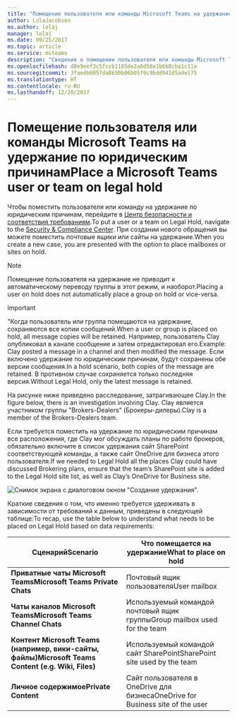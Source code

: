 ```yaml
---
title: "Помещение пользователя или команды Microsoft Teams на удержание по юридическим причинам"
author: LolaJacobsen
ms.author: lolaj
manager: lolaj
ms.date: 09/25/2017
ms.topic: article
ms.service: msteams
description: "Сведения о помещении пользователя или команды Microsoft Teams на удержание по юридическим причинам с помощью Центра безопасности и соответствия требованиям, а также о том, что именно требуется удерживать в зависимости от требований к данным."
ms.openlocfilehash: d8e9eef3c5fccb1185de2a6d50a1b6b8cba1c11a
ms.sourcegitcommit: 3faedb6057da8650b06b05f9c9bdd941d5ade175
ms.translationtype: HT
ms.contentlocale: ru-RU
ms.lasthandoff: 12/20/2017
---
```

<a name="place-a-microsoft-teams-user-or-team-on-legal-hold"></a><span data-ttu-id="be897-103">Помещение пользователя или команды Microsoft Teams на удержание по юридическим причинам</span><span class="sxs-lookup"><span data-stu-id="be897-103">Place a Microsoft Teams user or team on legal hold</span></span>
==================================================

<span data-ttu-id="be897-104">Чтобы поместить пользователя или команду на удержание по юридическим причинам, перейдите в [Центр безопасности и соответствия требованиям](https://go.microsoft.com/fwlink/?linkid=854628).</span><span class="sxs-lookup"><span data-stu-id="be897-104">To put a user or a team on Legal Hold, navigate to the [Security & Compliance Center](https://go.microsoft.com/fwlink/?linkid=854628).</span></span> <span data-ttu-id="be897-105">При создании нового обращения вы можете поместить почтовые ящики или сайты на удержание.</span><span class="sxs-lookup"><span data-stu-id="be897-105">When you create a new case, you are presented with the option to place mailboxes or sites on hold.</span></span>

> [!NOTE]
> <span data-ttu-id="be897-106">Помещение пользователя на удержание не приводит к автоматическому переводу группы в этот режим, и наоборот.</span><span class="sxs-lookup"><span data-stu-id="be897-106">Placing a user on hold does not automatically place a group on hold or vice-versa.</span></span>

> [!IMPORTANT]
> <span data-ttu-id="be897-107">"Когда пользователь или группа помещаются на удержание, сохраняются все копии сообщений.</span><span class="sxs-lookup"><span data-stu-id="be897-107">When a user or group is placed on hold, all message copies will be retained.</span></span> <span data-ttu-id="be897-108">Например, пользователь Clay опубликовал в канале сообщение и затем отредактировал его.</span><span class="sxs-lookup"><span data-stu-id="be897-108">Example: Clay posted a message in a channel and then modified the message.</span></span> <span data-ttu-id="be897-109">Если включено удержание по юридическим причинам, будут сохранены обе версии сообщения.</span><span class="sxs-lookup"><span data-stu-id="be897-109">In a hold scenario, both copies of the message are retained.</span></span> <span data-ttu-id="be897-110">В противном случае сохраняется только последняя версия.</span><span class="sxs-lookup"><span data-stu-id="be897-110">Without Legal Hold, only the latest message is retained.</span></span>



<span data-ttu-id="be897-111">На рисунке ниже приведено расследование, затрагивающее Clay.</span><span class="sxs-lookup"><span data-stu-id="be897-111">In the figure below, there is an investigation involving Clay.</span></span> <span data-ttu-id="be897-112">Clay является участником группы "Brokers-Dealers" (Брокеры-дилеры).</span><span class="sxs-lookup"><span data-stu-id="be897-112">Clay is a member of the Brokers-Dealers team.</span></span>

<span data-ttu-id="be897-113">Если требуется поместить на удержание по юридическим причинам все расположения, где Clay мог обсуждать планы по работе брокеров, обязательно включите в список удержания сайт SharePoint соответствующей команды, а также сайт OneDrive для бизнеса этого пользователя.</span><span class="sxs-lookup"><span data-stu-id="be897-113">If we needed to Legal Hold all the places Clay could have discussed Brokering plans, ensure that the team’s SharePoint site is added to the Legal Hold site list, as well as Clay’s OneDrive for Business site.</span></span>

![Снимок экрана с диалоговом окном "Создание удержания".](media/Place_a_Microsoft_Teams_user_or_team_on_legal_hold_image3.png)

<span data-ttu-id="be897-115">Краткие сведения о том, что именно требуется удерживать в зависимости от требований к данным, приведены в следующей таблице:</span><span class="sxs-lookup"><span data-stu-id="be897-115">To recap, use the table below to understand what needs to be placed on Legal Hold based on data requirements:</span></span>

|<span data-ttu-id="be897-116">Сценарий</span><span class="sxs-lookup"><span data-stu-id="be897-116">Scenario</span></span>  |<span data-ttu-id="be897-117">Что помещается на удержание</span><span class="sxs-lookup"><span data-stu-id="be897-117">What to place on hold</span></span>  |
|---------|---------|
|<span data-ttu-id="be897-118">**Приватные чаты Microsoft Teams**</span><span class="sxs-lookup"><span data-stu-id="be897-118">**Microsoft Teams Private Chats**</span></span>     |<span data-ttu-id="be897-119">Почтовый ящик пользователя</span><span class="sxs-lookup"><span data-stu-id="be897-119">User mailbox</span></span>         |
|<span data-ttu-id="be897-120">**Чаты каналов Microsoft Teams**</span><span class="sxs-lookup"><span data-stu-id="be897-120">**Microsoft Teams Channel Chats**</span></span>    |<span data-ttu-id="be897-121">Используемый командой почтовый ящик группы</span><span class="sxs-lookup"><span data-stu-id="be897-121">Group mailbox used for the team</span></span>         |
|<span data-ttu-id="be897-122">**Контент Microsoft Teams (например, вики-сайты, файлы)**</span><span class="sxs-lookup"><span data-stu-id="be897-122">**Microsoft Teams Content (e.g. Wiki, Files)**</span></span>     |<span data-ttu-id="be897-123">Используемый командой сайт SharePoint</span><span class="sxs-lookup"><span data-stu-id="be897-123">SharePoint site used by the team</span></span>         |
|<span data-ttu-id="be897-124">**Личное содержимое**</span><span class="sxs-lookup"><span data-stu-id="be897-124">**Private Content**</span></span>     |<span data-ttu-id="be897-125">Сайт пользователя в OneDrive для бизнеса</span><span class="sxs-lookup"><span data-stu-id="be897-125">OneDrive for Business site of the user</span></span>         |
